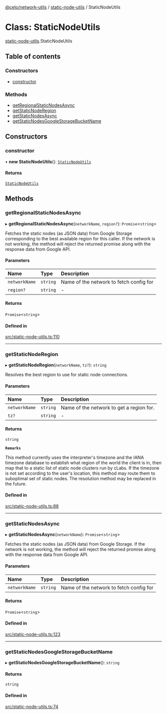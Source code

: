 [@celo/network-utils](../README.md) / [static-node-utils](../modules/static_node_utils.md) / StaticNodeUtils

# Class: StaticNodeUtils

[static-node-utils](../modules/static_node_utils.md).StaticNodeUtils

## Table of contents

### Constructors

- [constructor](static_node_utils.StaticNodeUtils.md#constructor)

### Methods

- [getRegionalStaticNodesAsync](static_node_utils.StaticNodeUtils.md#getregionalstaticnodesasync)
- [getStaticNodeRegion](static_node_utils.StaticNodeUtils.md#getstaticnoderegion)
- [getStaticNodesAsync](static_node_utils.StaticNodeUtils.md#getstaticnodesasync)
- [getStaticNodesGoogleStorageBucketName](static_node_utils.StaticNodeUtils.md#getstaticnodesgooglestoragebucketname)

## Constructors

### constructor

• **new StaticNodeUtils**(): [`StaticNodeUtils`](static_node_utils.StaticNodeUtils.md)

#### Returns

[`StaticNodeUtils`](static_node_utils.StaticNodeUtils.md)

## Methods

### getRegionalStaticNodesAsync

▸ **getRegionalStaticNodesAsync**(`networkName`, `region?`): `Promise`\<`string`\>

Fetches the static nodes (as JSON data) from Google Storage corresponding
to the best available region for this caller.
If the network is not working, the method will reject the returned promise
along with the response data from Google API.

#### Parameters

| Name | Type | Description |
| :------ | :------ | :------ |
| `networkName` | `string` | Name of the network to fetch config for |
| `region?` | `string` | - |

#### Returns

`Promise`\<`string`\>

#### Defined in

[src/static-node-utils.ts:110](https://github.com/celo-org/developer-tooling/blob/master/packages/sdk/network-utils/src/static-node-utils.ts#L110)

___

### getStaticNodeRegion

▸ **getStaticNodeRegion**(`networkName`, `tz?`): `string`

Resolves the best region to use for static node connections.

#### Parameters

| Name | Type | Description |
| :------ | :------ | :------ |
| `networkName` | `string` | Name of the network to get a region for. |
| `tz?` | `string` | - |

#### Returns

`string`

**`Remarks`**

This method currently uses the interpreter's timezone and the
IANA timezone database to establish what region of the world the client is
in, then map that to a static list of static node clusters run by cLabs.
If the timezone is not set according to the user's location, this method
may route them to suboptimal set of static nodes. The resolution method
may be replaced in the future.

#### Defined in

[src/static-node-utils.ts:88](https://github.com/celo-org/developer-tooling/blob/master/packages/sdk/network-utils/src/static-node-utils.ts#L88)

___

### getStaticNodesAsync

▸ **getStaticNodesAsync**(`networkName`): `Promise`\<`string`\>

Fetches the static nodes (as JSON data) from Google Storage.
If the network is not working, the method will reject the returned promise
along with the response data from Google API.

#### Parameters

| Name | Type | Description |
| :------ | :------ | :------ |
| `networkName` | `string` | Name of the network to fetch config for |

#### Returns

`Promise`\<`string`\>

#### Defined in

[src/static-node-utils.ts:123](https://github.com/celo-org/developer-tooling/blob/master/packages/sdk/network-utils/src/static-node-utils.ts#L123)

___

### getStaticNodesGoogleStorageBucketName

▸ **getStaticNodesGoogleStorageBucketName**(): `string`

#### Returns

`string`

#### Defined in

[src/static-node-utils.ts:74](https://github.com/celo-org/developer-tooling/blob/master/packages/sdk/network-utils/src/static-node-utils.ts#L74)
